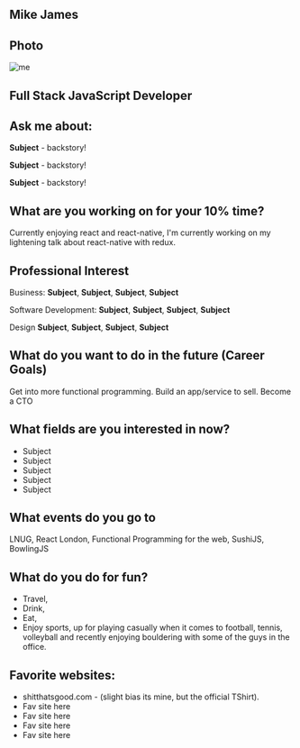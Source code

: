 ## Mike James 

## Photo
![me](https://s.gravatar.com/avatar/5b008f604dfc97f1ba7c0b7519084557?s=400&r=pg&d=retro&v=1452162749039)
## Full Stack JavaScript Developer


## Ask me about:
**Subject** - backstory!

**Subject** - backstory!

**Subject** - backstory!

## What are you working on for your 10% time?
Currently enjoying react and react-native, I'm currently working on my lightening talk about react-native with redux.

## Professional Interest 
Business: 
**Subject**, **Subject**, **Subject**, **Subject** 

Software Development: 
**Subject**, **Subject**, **Subject**, **Subject**

Design
**Subject**, **Subject**, **Subject**, **Subject**

## What do you want to do in the future (Career Goals)
Get into more functional programming.
Build an app/service to sell.
Become a CTO

## What fields are you interested in now?
- Subject
- Subject
- Subject
- Subject
- Subject

## What events do you go to
LNUG, React London, Functional Programming for the web, SushiJS, BowlingJS
## What do you do for fun?
- Travel,
- Drink,
- Eat,
- Enjoy sports, up for playing casually when it comes to football, tennis, volleyball and recently enjoying bouldering with some of the guys in the office.

## Favorite websites:
- shitthatsgood.com - (slight bias its mine, but the official TShirt).
- Fav site here
- Fav site here
- Fav site here
- Fav site here
